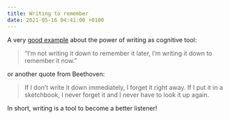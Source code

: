 ```yaml
---
title: Writing to remember
date: 2021-05-16 04:41:00 +0100
---
```




A very [good example](https://cognition.happycog.com/article/writing-to-remember) about the power of writing as cognitive tool:

> “I’m not writing it down to remember it later, I’m writing it down to remember it now.”

or another quote from Beethoven:

> If I don’t write it down immediately, I forget it right away. If I put it in a sketchbook, I never forget it and I never have to look it up again.

In short, writing is a tool to become a better listener!